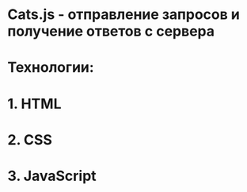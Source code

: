 # Cats.js - отправление запросов и получение ответов с сервера

# Технологии:

# 1. HTML

# 2. CSS

# 3. JavaScript
